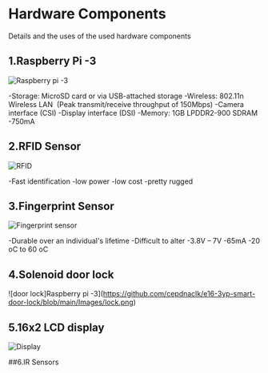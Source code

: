 # Hardware Components
Details and the uses of the used hardware components

## 1.Raspberry Pi -3

![Raspberry pi -3](https://github.com/cepdnaclk/e16-3yp-smart-door-lock/blob/main/Images/Raspberry%20pi.jfif)

-Storage: MicroSD card or via USB-attached storage​
-Wireless: 802.11n Wireless LAN ​
  (Peak transmit/receive throughput of 150Mbps)​
-Camera interface (CSI)​
-Display interface (DSI)​
-Memory: 1GB LPDDR2-900 SDRAM​
-750mA​

## 2.RFID Sensor 

![RFID](https://github.com/cepdnaclk/e16-3yp-smart-door-lock/blob/main/Images/RFID%20sensor.png)

-Fast identification
-low power
-low cost
-pretty rugged

## 3.Fingerprint Sensor

![Fingerprint sensor](https://github.com/cepdnaclk/e16-3yp-smart-door-lock/blob/main/Images/Fingerprint.png)

-Durable over an individual's lifetime 
-Difficult to alter
-3.8V – 7V
-65mA
-20 oC to 60 oC

## 4.Solenoid door lock

![door lock]Raspberry pi -3](https://github.com/cepdnaclk/e16-3yp-smart-door-lock/blob/main/Images/lock.png)

## 5.16x2 LCD display

![Display](https://github.com/cepdnaclk/e16-3yp-smart-door-lock/blob/main/Images/display.png)

##6.IR Sensors
